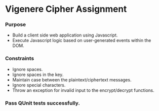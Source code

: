 # Vigenere Cipher Assignment

### Purpose

- Build a client side web application using Javascript.
- Execute Javascript logic based on user-generated events within the DOM.

### Constraints

- Ignore spaces.
- Ignore spaces in the key.
- Maintain case between the plaintext/ciphertext messages.
- Ignore special characters.
- Throw an exception for invalid input to the encrypt/decrypt functions.

### Pass QUnit tests successfully.
